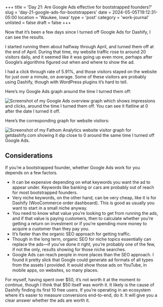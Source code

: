 +++
title = 'Day 21: Are Google Ads effective for bootstrapped founders?'
slug = 'day-21-google-ads-for-bootstrappers'
date = 2024-05-05T19:12:31-05:00
location = 'Waukee, Iowa'
type = 'post'
category = 'work-journal'
unlisted = false
draft = false
+++

Now that it’s been a few days since I turned off Google Ads for Dashify, I can see the results.

I started running them about halfway through April, and turned them off at the end of April. During that time, my website traffic rose to around 20 visitors daily, and it seemed like it was going up even more, perhaps after Google’s algorithms figured out when and where to show the ad.

I had a click through rate of 5.91%, and those visitors stayed on the website for just over a minute, on average. Some of these visitors are probably using Dashify, though with WordPress plugins it’s hard to tell.

Here’s my Google Ads graph around the time I turned them off:

![Screenshot of my Google Ads overview graph which shows impressions and clicks, around the time I turned them off. You can see it flatline at 0 after the date I turned it off.](/day-21-google-ads-for-bootstrappers/ads-analytics.png)

Here’s the corresponding graph for website visitors:

![Screenshot of my Fathom Analytics website visitor graph for getdashify.com showing it dip close to 0 around the same time I turned off Google Ads.](/day-21-google-ads-for-bootstrappers/fathom-analytics.png)

## Considerations

If you’re a bootstrapped founder, whether Google Ads work for you depends on a few factors.

- It can be expensive depending on what keywords you want the ad to appear under. Keywords like banking or cars are probably out of reach for most bootstrapped founders.
- Very niche keywords, on the other hand, can be very cheap, like it is for Dashify (WooCommerce order dashboard). This is good as usually you want to start in a small niche anyway.
- You need to know what value you’re looking to get from running the ads, and if that value is paying customers, then to calculate whether you’re getting a return on investment or if you’re spending more money to acquire a customer than they pay you.
- It’s faster than the organic SEO approach for getting traffic.
- Though in the long term, organic SEO for niche topics essentially can replace the ads—if you’ve done it right, you’re probably one of the few, if not the only, results showing for those niche searches.
- Google Ads can reach people in more places than the SEO approach. I found it pretty slick that Google could generate ad formats of all types from the assets I provided. It would show those ads on YouTube, in mobile apps, on websites, so many places.

For myself, having spent over $50, it’s not worth it at the moment *to continue*, though I think that $50 itself was worth it. It likely is the cause of Dashify finding its first 10 free users. If you’re operating in an ecosystem where it’s easier to measure conversions end-to-end, do it. It will give you a clear answer whether the ads are worth it.
